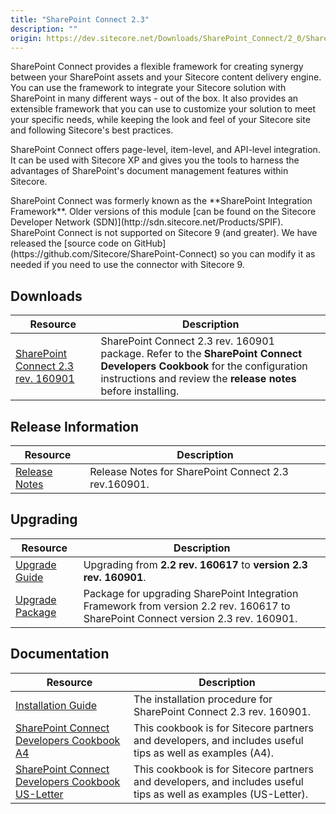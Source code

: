 ```yaml
---
title: "SharePoint Connect 2.3"
description: ""
origin: https://dev.sitecore.net/Downloads/SharePoint_Connect/2_0/SharePoint_Connect_23.aspx
---
```


SharePoint Connect provides a flexible framework for creating synergy between your SharePoint assets and your Sitecore content delivery engine. You can use the framework to integrate your Sitecore solution with SharePoint in many different ways - out of the box. It also provides an extensible framework that you can use to customize your solution to meet your specific needs, while keeping the look and feel of your Sitecore site and following Sitecore's best practices.

SharePoint Connect offers page-level, item-level, and API-level integration. It can be used with Sitecore XP and gives you the tools to harness the advantages of SharePoint's document management features within Sitecore.

  <Alert variant='warning' mb={4}>
    <AlertIcon />
    SharePoint Connect was formerly known as the **SharePoint Integration Framework**. Older versions of this module [can be found on the Sitecore Developer Network (SDN)](http://sdn.sitecore.net/Products/SPIF).
  </Alert>
  
  <Alert variant='warning' mb={4}>
    <AlertIcon />
    SharePoint Connect is not supported on Sitecore 9 (and greater). We have released the [source code on GitHub](https://github.com/Sitecore/SharePoint-Connect) so you can modify it as needed if you need to use the connector with Sitecore 9.
  </Alert>
  

## Downloads

 | Resource | Description |
 | --- | --- |
 | [SharePoint Connect 2.3 rev. 160901](https://scdp.blob.core.windows.net/downloads/SharePoint%20Connect/2%200/SharePoint%20Connect%2023/Secure/SharePoint%20Integration%20Framework%202.3%20rev.%20160901.zip) | SharePoint Connect 2.3 rev. 160901 package. Refer to the **SharePoint Connect Developers Cookbook** for the configuration instructions and review the **release notes** before installing. |

## Release Information

 | Resource | Description |
 | --- | --- |
 | [Release Notes](/downloads/SharePoint_Connect/2_0/SharePoint_Connect_23/Release_Notes) | Release Notes for SharePoint Connect 2.3 rev.160901. |

## Upgrading

 | Resource | Description |
 | --- | --- |
 | [Upgrade Guide](/downloads/SharePoint_Connect/2_0/SharePoint_Connect_23/Upgrade_Guide) | Upgrading from **2.2 rev. 160617** to **version 2.3 rev. 160901**. |
 | [Upgrade Package](https://scdp.blob.core.windows.net/downloads/SharePoint%20Connect/2%200/SharePoint%20Connect%2023/Secure/SharePoint%20Integration%20Framework%202.3%20rev.%20160901%20Upgrade.zip) | Package for upgrading SharePoint Integration Framework from version 2.2 rev. 160617 to SharePoint Connect version 2.3 rev. 160901. |

## Documentation

 | Resource | Description |
 | --- | --- |
 | [Installation Guide](/downloads/SharePoint_Connect/2_0/SharePoint_Connect_23/Installation_Guide) | The installation procedure for SharePoint Connect 2.3 rev. 160901. |
 | [SharePoint Connect Developers Cookbook A4](https://scdp.blob.core.windows.net/downloads/SharePoint%20Connect/2%200/SharePoint%20Connect%202%201/Non-secure/SharePoint_Connect_Developers_Cookbook_21-A4.pdf) | This cookbook is for Sitecore partners and developers, and includes useful tips as well as examples (A4). |
 | [SharePoint Connect Developers Cookbook US-Letter](https://sitecoredev.azureedge.net#) | This cookbook is for Sitecore partners and developers, and includes useful tips as well as examples (US-Letter). |